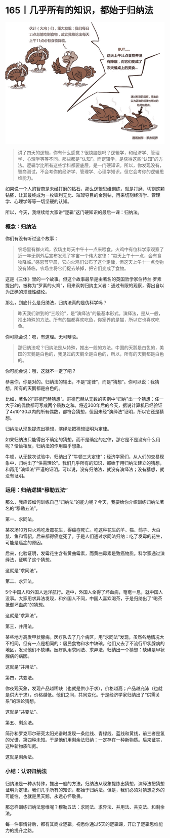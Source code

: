# 165丨几乎所有的知识，都始于归纳法

![](img/f697eda970314e0d246cd7632fe28662.jpg)

> 讲了四天的逻辑，你有什么感觉？很烧脑是吗？逻辑学，和经济学、管理学、心理学等等不同。那些都是“认知”。而逻辑学，是获得这些“认知”的方法。逻辑学比所有这些学科都要底层，是一门硬知识。所以，你发现没有，智商测试，不会考你的经济学、管理学、心理学知识，但它会考你的逻辑思维能力。

如果说一个人的智商是未经打磨的钻石，那么逻辑思维训练，就是打磨、切割这颗钻胚，让其最终成为一枚锋利无比、璀璨夺目的金刚钻，再来切割经济学、管理学、心理学等等一切坚硬的认知。

所以，今天，我继续给大家讲“逻辑”这门硬知识的最后一课：归纳法。

### 概念：归纳法

你们有没有听过这个故事：

> 农场里有群火鸡，农场主每天中午十一点来喂食。火鸡中有位科学家观察了近一年无例外后宣布发现了宇宙一个伟大定律：“每天上午十一点，会有食物降临。”感恩节早晨，它向火鸡们公布了这个定律，但这天上午十一点食物没有降临，农场主将它们捉去杀掉，把它们变成了食物。

这是《三体》里的一个故事。但这个故事最早是由著名的英国哲学家伯特兰·罗素提出的，被称为“罗素的火鸡”，用来讽刺归纳主义者：通过有限的观察，得出自以为正确的规律性结论。

那么，到底什么是归纳法，归纳法真的是伪科学吗？

> 昨天我们讲到的“三段论”，是“演绎法”的最基本形式。演绎法，是从一般，推出特殊的方法。所有的猫都喜欢吃鱼，你家养的是猫，所以它也喜欢吃鱼。

你可能会说：嗯，有道理。无可辩驳。

> 那归纳法呢？归纳法是从特殊，推出一般的方法。中国的天鹅是白色的，美国的天鹅是白色的，我见过的天鹅全是白色的，所以，所有的天鹅都是白色的。

你可能会说：哦，这就不一定了吧？

恭喜你，你是对的。归纳法的输出，不是“定律”，而是“猜想”。你可以说：我猜想，所有的天鹅都是白色的。

比如，著名的“哥德巴赫猜想”。哥德巴赫从无数的实例中“归纳”出一个猜想：任一大于2的偶数都可写成两个质数之和。将近300年后的今天，据说计算机已经验证了4x10^30以内的所有偶数，都符合猜想，但因未经“演绎法”证明，所以它还是猜想。

归纳法从现象提炼出猜想，演绎法把猜想证明为定律。

如果归纳法只能得出不确定的猜想，而不是确定的定律，那它是不是没有什么用呢？恰恰相反，归纳法的作用超乎想象。

牛顿，从无数次试验中，归纳出了“牛顿三大定律”；经济学家们，从人们的交易现象中，归纳出了“供需理论”。我们几乎所有的知识，都始于用归纳法建立的猜想，和再用“演绎法”严谨的证明。可以说，没有归纳法，就没有演绎法；没有猜想，就没有证明。

### 运用：归纳逻辑“穆勒五法”

那么，我应该如何训练自己“归纳法”的能力呢？今天，我要给你介绍训练归纳法著名的“穆勒五法”。

第一、求同法。

某农场10万只火鸡吃发霉花生，得癌症死亡。吃这种花生的羊、猫、鸽子、大白鼠、鱼和雪貂，后来都得癌症死了。于是人们通过求同法归纳：吃了发霉的花生，可能是癌症的原因。

后来，化验证明，发霉花生含有黄曲霉素，而黄曲霉素是致癌物质。科学家通过演绎法，证明了这个猜想。

这就是“求同法”。

第二、求异法。

5个中国人和外国人远洋航行。途中，外国人全得了坏血病，奄奄一息，就中国人没事。大家用求异法发现，和外国人不同，中国人喜欢喝茶，于是归纳出了“喝茶抵御坏血病”的猜想。

这就是“求异法”。

第三，并用法。

某些地方高发甲状腺病。医疗队去了几个病区，用“求同法”发现，虽然各地情况大不相同，但有一点是相同的：居民食物和水中缺碘。他们又去了不流行甲状腺病的地区，发现他们不缺碘。医疗队用求同法、求异法，归纳出一个猜想：缺碘是甲状腺病的病因。

这就是“并用法”。

第四，共变法。

你夜观天象，发现产品越稀缺（也就是供小于求），价格越高；产品越充沛（也就是供大于求），价格越低。他们之间，共同变化。于是经济学家归纳出了“供需关系”的理论猜想。

这就是“共变法”。

第五、剩余法。

简孙和罗克耶尔研究太阳光谱时发现一条红线、青绿线、蓝线和黄线，前三者是氢的光谱，第四种未知。于是他们用剩余法归纳：一定存在一种新物质。后来证实，这种新物质叫氦。

这就是剩余法。

### 小结：认识归纳法

归纳法是一种从特殊，推出一般的方法。归纳法从现象提炼出猜想，演绎法把猜想证明为定律。我们几乎所有的知识，都始于归纳法。但是，我们必须对猜想之外的可能性，也就是黑天鹅，永远心怀敬畏。

那怎样训练归纳法思维呢？穆勒五法：求同法、求异法、并用法、共变法、和剩余法。

每一件事情背后，都有其商业逻辑。祝愿你通过5天的逻辑课，开启了逻辑思维能力的提升之路。